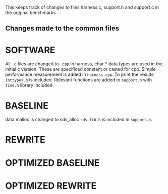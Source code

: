 This keeps track of changes to files harness.c, support.h and support.c in the original benchmarks

## Changes made to the common files

# SOFTWARE
All `.c` files are changed to `.cpp`
In harness, char * data types are used in the initial c version. These are specificed constant or casted for cpp.
Simple performance measurement is added in `harness.cpp`. To print the results `inttypes.h` is included.
Relevant functions are added to `support.h` with `time.h` library included.

# BASELINE
data malloc is changed to sds_alloc
`sds_lib.h` is included in `support.h`.

# REWRITE

# OPTIMIZED BASELINE

# OPTIMIZED REWRITE

